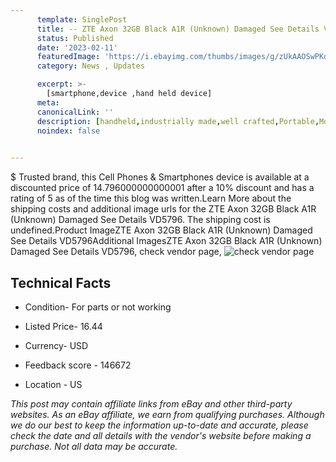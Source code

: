 ```yaml
---
      template: SinglePost
      title: -- ZTE Axon 32GB Black A1R (Unknown) Damaged See Details VD5796
      status: Published
      date: '2023-02-11'
      featuredImage: 'https://i.ebayimg.com/thumbs/images/g/zUkAAOSwPKdjxzN7/s-l225.jpg'
      category: News , Updates

      excerpt: >-
        [smartphone,device ,hand held device]
      meta:
      canonicalLink: ''
      description: [handheld,industrially made,well crafted,Portable,Mobile,Compact,Convenient,Lightweight,Maneuverable,Man-portable,Miniature,Carriable,Hand-held,Light,Holdable,Transportable,Mobile device,Pocket-sized,On-the-go,Wireless,Cordless,Compact size,Convenient size, smartphone,device ,hand held device]
      noindex: false

        
---
```

$
    Trusted brand, this Cell Phones & Smartphones device is available at a discounted price of 14.796000000000001 after a 10% discount and has a rating of 5 as of the time this blog was written.Learn More about the shipping costs and additional image urls for the ZTE Axon 32GB Black A1R (Unknown) Damaged See Details VD5796. The shipping cost is undefined.Product ImageZTE Axon 32GB Black A1R (Unknown) Damaged See Details VD5796Additional ImagesZTE Axon 32GB Black A1R (Unknown) Damaged See Details VD5796, check vendor page, ![check vendor page](https://origin-galleryplus.ebayimg.com/ws/web/304774206136_2_0_1/225x225.jpg,https://origin-galleryplus.ebayimg.com/ws/web/304774206136_3_0_1/225x225.jpg,https://origin-galleryplus.ebayimg.com/ws/web/304774206136_4_0_1/225x225.jpg,https://origin-galleryplus.ebayimg.com/ws/web/304774206136_5_0_1/225x225.jpg,https://origin-galleryplus.ebayimg.com/ws/web/304774206136_6_0_1/225x225.jpg,https://origin-galleryplus.ebayimg.com/ws/web/304774206136_7_0_1/225x225.jpg,https://origin-galleryplus.ebayimg.com/ws/web/304774206136_8_0_1/225x225.jpg,https://origin-galleryplus.ebayimg.com/ws/web/304774206136_9_0_1/225x225.jpg)
    
    

 ## Technical Facts 



     
      

 - Condition- For parts or not working 


      

 - Listed Price- 16.44 


      

 - Currency- USD 


      

 - Feedback score - 146672 


      

 - Location - US 


      
      

 *_This post may contain affiliate links from eBay and other third-party websites. As an eBay affiliate, we earn from qualifying purchases. Although we do our best to keep the information up-to-date and accurate, please check the date and all details with the vendor's website before making a purchase. Not all data may be accurate._*



    
    
    
    
    